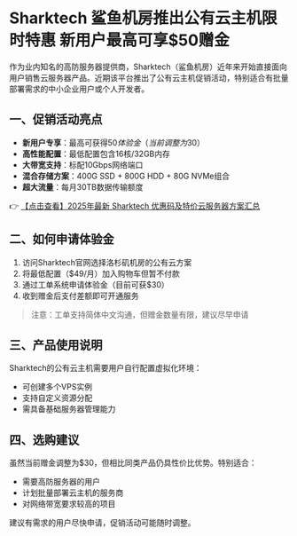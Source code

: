 # Sharktech 鲨鱼机房推出公有云主机限时特惠 新用户最高可享$50赠金

作为业内知名的高防服务器提供商，Sharktech（鲨鱼机房）近年来开始直接面向用户销售云服务器产品。近期该平台推出了公有云主机促销活动，特别适合有批量部署需求的中小企业用户或个人开发者。

## 一、促销活动亮点

- **新用户专享**：最高可获得$50体验金（当前调整为$30）
- **高性能配置**：最低配置包含16核/32GB内存
- **大带宽支持**：标配10Gbps网络端口
- **混合存储方案**：400G SSD + 800G HDD + 80G NVMe组合
- **超大流量**：每月30TB数据传输额度

👉 [【点击查看】2025年最新 Sharktech 优惠码及特价云服务器方案汇总](https://bit.ly/Sharktech)

## 二、如何申请体验金

1. 访问Sharktech官网选择洛杉矶机房的公有云方案
2. 将最低配置（$49/月）加入购物车但暂不付款
3. 通过工单系统申请体验金（目前可获$30）
4. 收到赠金后支付差额即可开通服务

> 注意：工单支持简体中文沟通，但赠金数量有限，建议尽早申请

## 三、产品使用说明

Sharktech的公有云主机需要用户自行配置虚拟化环境：

- 可创建多个VPS实例
- 支持自定义资源分配
- 需具备基础服务器管理能力

## 四、选购建议

虽然当前赠金调整为$30，但相比同类产品仍具性价比优势。特别适合：

- 需要高防服务器的用户
- 计划批量部署云主机的服务商
- 对网络带宽要求较高的项目

建议有需求的用户尽快申请，促销活动可能随时调整。